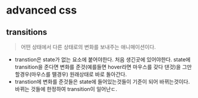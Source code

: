 # advanced css

## transitions

> 어떤 상태에서 다른 상태로의 변화를 보내주는 애니매이션이다.

- transtion은 state가 없는 요소에 붙어야한다. 처음 생긴곳에 있어야한다.
  state에 transition을 준다면 변화를 준것(예를들면 hover라면 마우스를 갖다 댄것)을 그만할경우(마우스를 뗄경우) 원래상태로 바로 돌아간다.
- transtion에 변화를 준것들은 state에 들어있는것들이 기준이 되어 바뀌는것이다.바뀌는 것들에 한정하여 transition이 일어난ㄷ.

